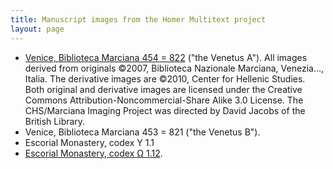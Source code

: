 ```yaml
---
title: Manuscript images from the Homer Multitext project
layout: page
---
```


- [Venice, Biblioteca Marciana 454 = 822](./msA/v1/) ("the Venetus A").   All images derived from originals ©2007, Biblioteca Nazionale Marciana, Venezia..., Italia. The derivative images are ©2010, Center for Hellenic Studies. Both original and derivative images are licensed under the Creative Commons Attribution-Noncommercial-Share Alike 3.0 License. The CHS/Marciana Imaging Project was directed by David Jacobs of the British Library.
- Venice, Biblioteca Marciana 453 = 821 ("the Venetus B").
- Escorial Monastery, codex Υ 1.1
- [Escorial Monastery, codex Ω 1.12](./e4pages/v1/). 
